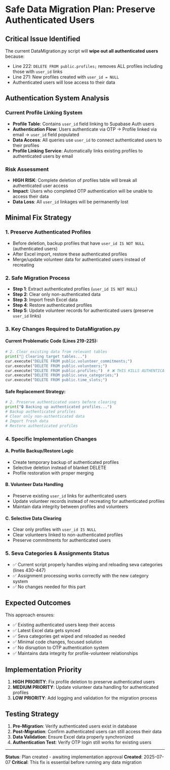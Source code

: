 # Safe Data Migration Plan: Preserve Authenticated Users

## Critical Issue Identified

The current DataMigration.py script will **wipe out all authenticated users** because:
- Line 222: `DELETE FROM public.profiles;` removes ALL profiles including those with `user_id` links
- Line 271: New profiles created with `user_id = NULL` 
- Authenticated users will lose access to their data

## Authentication System Analysis

### Current Profile Linking System
- **Profile Table**: Contains `user_id` field linking to Supabase Auth users
- **Authentication Flow**: Users authenticate via OTP → Profile linked via email → `user_id` field populated
- **Data Access**: All queries use `user_id` to connect authenticated users to their profiles
- **Profile Linking Service**: Automatically links existing profiles to authenticated users by email

### Risk Assessment
- **HIGH RISK**: Complete deletion of profiles table will break all authenticated user access
- **Impact**: Users who completed OTP authentication will be unable to access their data
- **Data Loss**: All `user_id` linkages will be permanently lost

## Minimal Fix Strategy

### 1. Preserve Authenticated Profiles
- Before deletion, backup profiles that have `user_id IS NOT NULL` (authenticated users)
- After Excel import, restore these authenticated profiles
- Merge/update volunteer data for authenticated users instead of recreating

### 2. Safe Migration Process
- **Step 1**: Extract authenticated profiles (`user_id IS NOT NULL`)
- **Step 2**: Clear only non-authenticated data
- **Step 3**: Import fresh Excel data
- **Step 4**: Restore authenticated profiles
- **Step 5**: Update volunteer records for authenticated users (preserve `user_id` links)

### 3. Key Changes Required to DataMigration.py

#### Current Problematic Code (Lines 219-225):
```python
# 2. Clear existing data from relevant tables
print("🧹 Clearing target tables...")
cur.execute("DELETE FROM public.volunteer_commitments;")
cur.execute("DELETE FROM public.volunteers;")
cur.execute("DELETE FROM public.profiles;")  # ❌ THIS KILLS AUTHENTICATED USERS
cur.execute("DELETE FROM public.seva_categories;")
cur.execute("DELETE FROM public.time_slots;")
```

#### Safe Replacement Strategy:
```python
# 2. Preserve authenticated users before clearing
print("🔒 Backing up authenticated profiles...")
# Backup authenticated profiles
# Clear only non-authenticated data
# Import fresh data
# Restore authenticated profiles
```

### 4. Specific Implementation Changes

#### A. Profile Backup/Restore Logic
- Create temporary backup of authenticated profiles
- Selective deletion instead of blanket DELETE
- Profile restoration with proper merging

#### B. Volunteer Data Handling
- Preserve existing `user_id` links for authenticated users
- Update volunteer records instead of recreating for authenticated profiles
- Maintain data integrity between profiles and volunteers

#### C. Selective Data Clearing
- Clear only profiles with `user_id IS NULL`
- Clear volunteers linked to non-authenticated profiles
- Preserve commitments for authenticated users

### 5. Seva Categories & Assignments Status
- ✅ Current script properly handles wiping and reloading seva categories (lines 430-447)
- ✅ Assignment processing works correctly with the new category system
- ✅ No changes needed for this part

## Expected Outcomes

This approach ensures:
- ✅ Existing authenticated users keep their access
- ✅ Latest Excel data gets synced
- ✅ Seva categories get wiped and reloaded as needed
- ✅ Minimal code changes, focused solution
- ✅ No disruption to OTP authentication system
- ✅ Maintains data integrity for profile-volunteer relationships

## Implementation Priority

1. **HIGH PRIORITY**: Fix profile deletion to preserve authenticated users
2. **MEDIUM PRIORITY**: Update volunteer data handling for authenticated profiles
3. **LOW PRIORITY**: Add logging and validation for the migration process

## Testing Strategy

1. **Pre-Migration**: Verify authenticated users exist in database
2. **Post-Migration**: Confirm authenticated users can still access their data
3. **Data Validation**: Ensure Excel data properly synchronized
4. **Authentication Test**: Verify OTP login still works for existing users

---

**Status**: Plan created - awaiting implementation approval
**Created**: 2025-07-07
**Critical**: This fix is essential before running any data migration